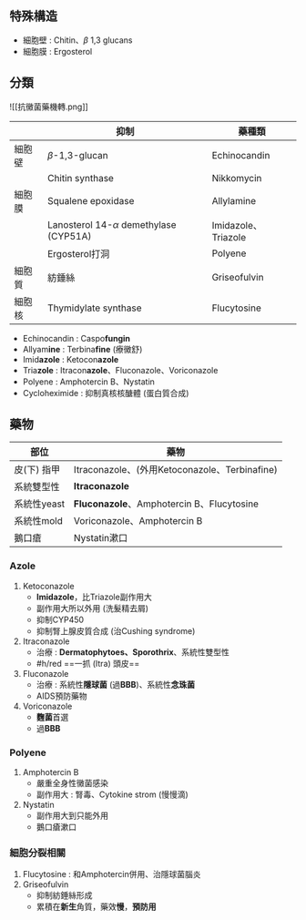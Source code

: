 ## 特殊構造
- 細胞壁 : Chitin、$\beta$ 1,3 glucans
- 細胞膜 : Ergosterol
## 分類
![[抗黴菌藥機轉.png]]

|        | 抑制                            | 藥種類              |
|--------|---------------------------------|---------------------|
| 細胞壁 | $\beta$-1,3-glucan                 | Echinocandin        |
|        | Chitin synthase                 | Nikkomycin        |
| 細胞膜 | Squalene epoxidase              | Allylamine          |
|        | Lanosterol 14-$\alpha$ demethylase (CYP51A) | Imidazole、Triazole |
|        | Ergosterol打洞                  | Polyene             |
| 細胞質 | 紡錘絲                          | Griseofulvin        |
| 細胞核 | Thymidylate synthase            | Flucytosine         |
- Echinocandin : Caspo**fungin**
- Allyam**ine** : Terbina**fine** (療黴舒)
- Imid**azole** : Ketocon**azole**
- Tria**zole** : Itracon**azole**、Fluconazole、Voriconazole
- Polyene : Amphotercin B、Nystatin
- Cycloheximide : 抑制真核核醣體 (蛋白質合成)
## 藥物
| 部位           | 藥物                                          |
|----------------|-----------------------------------------------|
| 皮(下) 指甲 | Itraconazole、(外用Ketoconazole、Terbinafine) |
| 系統雙型性     | **Itraconazole**                                  |
| 系統性yeast    | **Fluconazole**、Amphotercin B、Flucytosine       |
| 系統性mold     | Voriconazole、Amphotercin B                   |
| 鵝口瘡         | Nystatin漱口                                  |
### Azole
1. Ketoconazole
	- **Imidazole**，比Triazole副作用大
	- 副作用大所以外用 (洗髮精去屑)
	- 抑制CYP450
	- 抑制腎上腺皮質合成 (治Cushing syndrome)
2. Itraconazole
	- 治療 : **Dermatophytoes、Sporothrix**、系統性雙型性
	- #h/red ==一抓 (Itra) 頭皮==
3. Fluconazole
	- 治療 : 系統性**隱球菌** (過**BBB**)、系統性**念珠菌**
	- AIDS預防藥物
4. Voriconazole
	- **麴菌**首選
	- 過**BBB**
### Polyene
1. Amphotercin B
	- 嚴重全身性黴菌感染
	- 副作用大 : 腎毒、Cytokine strom (慢慢滴)
2. Nystatin
	- 副作用大到只能外用
	- 鵝口瘡漱口
### 細胞分裂相關
1. Flucytosine : 和Amphotercin併用、治隱球菌腦炎
2. Griseofulvin
	- 抑制紡錘絲形成
	- 累積在**新生**角質，藥效**慢**，**預防用**